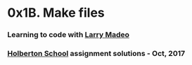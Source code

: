 # 0x1B. Make files

### Learning to code with [Larry Madeo](https://twitter.com/larmalade)

### [Holberton School](https://www.holbertonschool.com) assignment solutions - Oct, 2017
